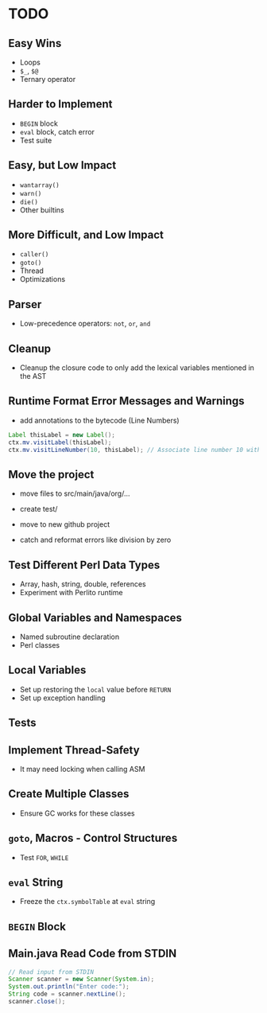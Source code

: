 # TODO

## Easy Wins
- Loops
- `$_`, `$@`
- Ternary operator

## Harder to Implement
- `BEGIN` block
- `eval` block, catch error
- Test suite

## Easy, but Low Impact
- `wantarray()`
- `warn()`
- `die()`
- Other builtins

## More Difficult, and Low Impact
- `caller()`
- `goto()`
- Thread
- Optimizations

## Parser
- Low-precedence operators: `not`, `or`, `and`

## Cleanup
- Cleanup the closure code to only add the lexical variables mentioned in the AST

## Runtime Format Error Messages and Warnings
- add annotations to the bytecode (Line Numbers)
```java
Label thisLabel = new Label();
ctx.mv.visitLabel(thisLabel);
ctx.mv.visitLineNumber(10, thisLabel); // Associate line number 10 with thisLabel
```

## Move the project
- move files to src/main/java/org/...
- create test/
- move to new github project


- catch and reformat errors like division by zero

## Test Different Perl Data Types
- Array, hash, string, double, references
- Experiment with Perlito runtime

## Global Variables and Namespaces
- Named subroutine declaration
- Perl classes

## Local Variables
- Set up restoring the `local` value before `RETURN`
- Set up exception handling

## Tests

## Implement Thread-Safety
- It may need locking when calling ASM

## Create Multiple Classes
- Ensure GC works for these classes

## `goto`, Macros - Control Structures
- Test `FOR`, `WHILE`

## `eval` String
- Freeze the `ctx.symbolTable` at `eval` string

## `BEGIN` Block

## Main.java Read Code from STDIN
```java
// Read input from STDIN
Scanner scanner = new Scanner(System.in);
System.out.println("Enter code:");
String code = scanner.nextLine();
scanner.close();
```

